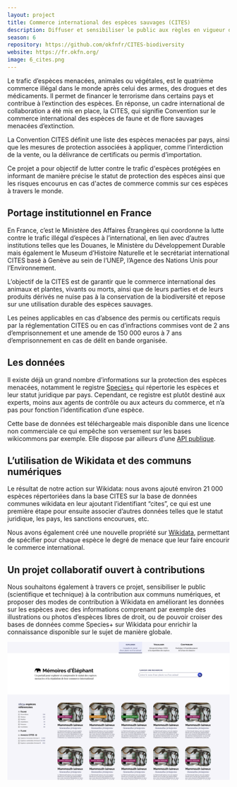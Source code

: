 ```yaml
---
layout: project  
title: Commerce international des espèces sauvages (CITES)  
description: Diffuser et sensibiliser le public aux règles en vigueur du commerce des espèces de faune et flore sauvages menacées d’extinction.  
season: 6
repository: https://github.com/okfnfr/CITES-biodiversity  
website: https://fr.okfn.org/  
image: 6_cites.png
---
```


Le trafic d’espèces menacées, animales ou végétales, est le quatrième commerce illégal dans le monde après celui des armes, des drogues et des médicaments. Il permet de financer le terrorisme dans certains pays et contribue à l’extinction des espèces. En réponse, un cadre international de collaboration a été mis en place, la CITES, qui signifie Convention sur le commerce international des espèces de faune et de flore sauvages menacées d’extinction.

La Convention CITES définit une liste des espèces menacées par pays, ainsi que les mesures de protection associées à appliquer, comme l’interdiction de la vente, ou la délivrance de certificats ou permis d’importation.</BR>
 
Ce projet a pour objectif de lutter contre le trafic d'espèces protégées en informant de manière précise le statut de protection des espèces ainsi que les risques encourus en cas d'actes de commerce commis sur ces espèces à travers le monde.

## Portage institutionnel en France

En France, c’est le Ministère des Affaires Étrangères qui coordonne la lutte contre le trafic illégal d’espèces à l’international, en lien avec d’autres institutions telles que les Douanes, le Ministère du Développement Durable mais également le Museum d’Histoire Naturelle et le secrétariat international CITES basé à Genève au sein de l’UNEP, l’Agence des Nations Unis pour l’Environnement.

L’objectif de la CITES est de garantir que le commerce international des animaux et plantes, vivants ou morts, ainsi que de leurs parties et de leurs produits dérivés ne nuise pas à la conservation de la biodiversité et repose sur une utilisation durable des espèces sauvages.

Les peines applicables en cas d’absence des permis ou certificats requis par la réglementation CITES ou en cas d’infractions commises vont de 2 ans d’emprisonnement et une amende de 150 000 euros à 7 ans d’emprisonnement en cas de délit en bande organisée.

## Les données

Il existe déjà un grand nombre d’informations sur la protection des espèces menacées, notamment le registre [Species+](https://speciesplus.net/) qui répertorie les espèces et leur statut juridique par pays. Cependant, ce registre est plutôt destiné aux experts, moins aux agents de contrôle ou aux acteurs du commerce, et n’a pas pour fonction l’identification d’une espèce.

Cette base de données est téléchargeable mais disponible dans une licence non commerciale ce qui empêche son versement sur les bases wikicommons par exemple. Elle dispose par ailleurs d’une [API publique](https://api.speciesplus.net/documentation).

## L’utilisation de Wikidata et des communs numériques

Le résultat de notre action sur Wikidata: nous avons ajouté environ 21 000 espèces répertoriées dans la base CITES sur la base de données communes wikidata en leur ajoutant l’identifiant “cites”, ce qui est une première étape pour ensuite associer d’autres données telles que le statut juridique, les pays, les sanctions encourues, etc.

Nous avons également créé une nouvelle propriété sur [Wikidata](https://www.wikidata.org/wiki/Property:P7603), permettant de spécifier pour chaque espèce le degré de menace que leur faire encourir le commerce international. 

## Un projet collaboratif ouvert à contributions

Nous souhaitons également à travers ce projet, sensibiliser le public (scientifique et technique) à la contribution aux communs numériques, et proposer des modes de contribution à Wikidata en améliorant les données sur les espèces avec des informations comprenant par exemple des illustrations ou photos d’espèces libres de droit, ou de pouvoir croiser des bases de données comme Species+  sur Wikidata pour enrichir la connaissance disponible sur le sujet de manière globale. 

<p align="center">
    <img align="center" src="img/6_cites_bis.png" alt="" />
</p>


